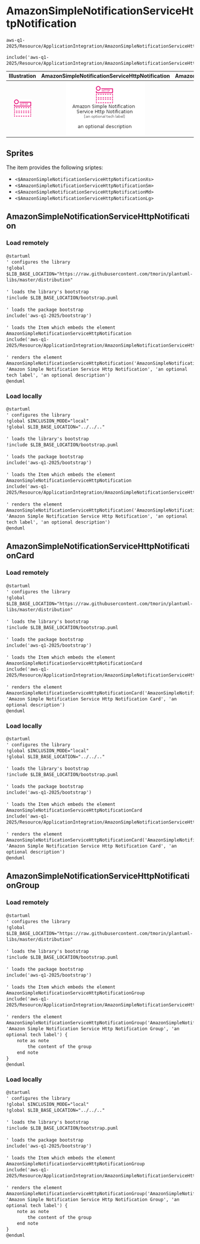 # AmazonSimpleNotificationServiceHttpNotification


```text
aws-q1-2025/Resource/ApplicationIntegration/AmazonSimpleNotificationServiceHttpNotification
```

```text
include('aws-q1-2025/Resource/ApplicationIntegration/AmazonSimpleNotificationServiceHttpNotification')
```



| Illustration | AmazonSimpleNotificationServiceHttpNotification | AmazonSimpleNotificationServiceHttpNotificationCard | AmazonSimpleNotificationServiceHttpNotificationGroup |
| :---: | :---: | :---: | :---: |
| ![illustration for Illustration](../../../aws-q1-2025/Resource/ApplicationIntegration/AmazonSimpleNotificationServiceHttpNotification.png) | ![illustration for AmazonSimpleNotificationServiceHttpNotification](../../../aws-q1-2025/Resource/ApplicationIntegration/AmazonSimpleNotificationServiceHttpNotification.Local.png) | ![illustration for AmazonSimpleNotificationServiceHttpNotificationCard](../../../aws-q1-2025/Resource/ApplicationIntegration/AmazonSimpleNotificationServiceHttpNotificationCard.Local.png) | ![illustration for AmazonSimpleNotificationServiceHttpNotificationGroup](../../../aws-q1-2025/Resource/ApplicationIntegration/AmazonSimpleNotificationServiceHttpNotificationGroup.Local.png) |



## Sprites
The item provides the following sriptes:

- `<$AmazonSimpleNotificationServiceHttpNotificationXs>`
- `<$AmazonSimpleNotificationServiceHttpNotificationSm>`
- `<$AmazonSimpleNotificationServiceHttpNotificationMd>`
- `<$AmazonSimpleNotificationServiceHttpNotificationLg>`





## AmazonSimpleNotificationServiceHttpNotification

### Load remotely
```plantuml
@startuml
' configures the library
!global $LIB_BASE_LOCATION="https://raw.githubusercontent.com/tmorin/plantuml-libs/master/distribution"

' loads the library's bootstrap
!include $LIB_BASE_LOCATION/bootstrap.puml

' loads the package bootstrap
include('aws-q1-2025/bootstrap')

' loads the Item which embeds the element AmazonSimpleNotificationServiceHttpNotification
include('aws-q1-2025/Resource/ApplicationIntegration/AmazonSimpleNotificationServiceHttpNotification')

' renders the element
AmazonSimpleNotificationServiceHttpNotification('AmazonSimpleNotificationServiceHttpNotification', 'Amazon Simple Notification Service Http Notification', 'an optional tech label', 'an optional description')
@enduml
```

### Load locally
```plantuml
@startuml
' configures the library
!global $INCLUSION_MODE="local"
!global $LIB_BASE_LOCATION="../../.."

' loads the library's bootstrap
!include $LIB_BASE_LOCATION/bootstrap.puml

' loads the package bootstrap
include('aws-q1-2025/bootstrap')

' loads the Item which embeds the element AmazonSimpleNotificationServiceHttpNotification
include('aws-q1-2025/Resource/ApplicationIntegration/AmazonSimpleNotificationServiceHttpNotification')

' renders the element
AmazonSimpleNotificationServiceHttpNotification('AmazonSimpleNotificationServiceHttpNotification', 'Amazon Simple Notification Service Http Notification', 'an optional tech label', 'an optional description')
@enduml
```

## AmazonSimpleNotificationServiceHttpNotificationCard

### Load remotely
```plantuml
@startuml
' configures the library
!global $LIB_BASE_LOCATION="https://raw.githubusercontent.com/tmorin/plantuml-libs/master/distribution"

' loads the library's bootstrap
!include $LIB_BASE_LOCATION/bootstrap.puml

' loads the package bootstrap
include('aws-q1-2025/bootstrap')

' loads the Item which embeds the element AmazonSimpleNotificationServiceHttpNotificationCard
include('aws-q1-2025/Resource/ApplicationIntegration/AmazonSimpleNotificationServiceHttpNotification')

' renders the element
AmazonSimpleNotificationServiceHttpNotificationCard('AmazonSimpleNotificationServiceHttpNotificationCard', 'Amazon Simple Notification Service Http Notification Card', 'an optional description')
@enduml
```

### Load locally
```plantuml
@startuml
' configures the library
!global $INCLUSION_MODE="local"
!global $LIB_BASE_LOCATION="../../.."

' loads the library's bootstrap
!include $LIB_BASE_LOCATION/bootstrap.puml

' loads the package bootstrap
include('aws-q1-2025/bootstrap')

' loads the Item which embeds the element AmazonSimpleNotificationServiceHttpNotificationCard
include('aws-q1-2025/Resource/ApplicationIntegration/AmazonSimpleNotificationServiceHttpNotification')

' renders the element
AmazonSimpleNotificationServiceHttpNotificationCard('AmazonSimpleNotificationServiceHttpNotificationCard', 'Amazon Simple Notification Service Http Notification Card', 'an optional description')
@enduml
```

## AmazonSimpleNotificationServiceHttpNotificationGroup

### Load remotely
```plantuml
@startuml
' configures the library
!global $LIB_BASE_LOCATION="https://raw.githubusercontent.com/tmorin/plantuml-libs/master/distribution"

' loads the library's bootstrap
!include $LIB_BASE_LOCATION/bootstrap.puml

' loads the package bootstrap
include('aws-q1-2025/bootstrap')

' loads the Item which embeds the element AmazonSimpleNotificationServiceHttpNotificationGroup
include('aws-q1-2025/Resource/ApplicationIntegration/AmazonSimpleNotificationServiceHttpNotification')

' renders the element
AmazonSimpleNotificationServiceHttpNotificationGroup('AmazonSimpleNotificationServiceHttpNotificationGroup', 'Amazon Simple Notification Service Http Notification Group', 'an optional tech label') {
    note as note
        the content of the group
    end note
}
@enduml
```

### Load locally
```plantuml
@startuml
' configures the library
!global $INCLUSION_MODE="local"
!global $LIB_BASE_LOCATION="../../.."

' loads the library's bootstrap
!include $LIB_BASE_LOCATION/bootstrap.puml

' loads the package bootstrap
include('aws-q1-2025/bootstrap')

' loads the Item which embeds the element AmazonSimpleNotificationServiceHttpNotificationGroup
include('aws-q1-2025/Resource/ApplicationIntegration/AmazonSimpleNotificationServiceHttpNotification')

' renders the element
AmazonSimpleNotificationServiceHttpNotificationGroup('AmazonSimpleNotificationServiceHttpNotificationGroup', 'Amazon Simple Notification Service Http Notification Group', 'an optional tech label') {
    note as note
        the content of the group
    end note
}
@enduml
```

